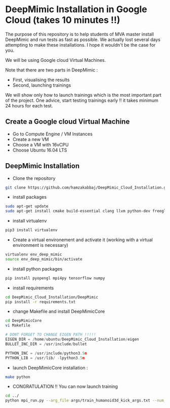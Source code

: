 # DeepMimic Installation in Google Cloud (takes 10 minutes !!)

The purpose of this repository is to help students of MVA master install DeepMimic and run tests as fast as possible.
We actually lost several days attempting to make these installations. I hope it wouldn't be the case for you.


We will be using Google cloud Virtual Machines.

Note that there are two parts in DeepMimic :
- First, visualising the results 
- Second, launching trainings

We will show only how to launch trainings which is the most important part of the project.
One advice, start testing trainings early !! it takes minimum 24 hours for each test.


## Create a Google cloud Virtual Machine 
- Go to Compute Engine / VM Instances
- Create a new VM
- Choose a VM with 16vCPU
- Choose Ubuntu 16.04 LTS

## DeepMimic Installation

- Clone the repository 
```bash
git clone https://github.com/hamzakabbaj/DeepMimic_Cloud_Installation.git
```

- install packages
``` bash
sudo apt-get update
sudo apt-get install cmake build-essential clang llvm python-dev freeglut3-dev libbullet-dev libbullet-extras-dev  libglew-dev swig libopenmpi-dev  python3-pip
```
- install virtualenv 
``` bash
pip3 install virtualenv
```

- Create a virtual environement and activate it (working with a virtual environment is necessary)
``` bash
virtualenv env_deep_mimic
source env_deep_mimic/bin/activate
```
- install python packages
``` bash
pip install pyopengl mpi4py tensorflow numpy
```
- install requirements
``` bash
cd DeepMimic_Cloud_Installation/DeepMimic
pip install -r requirements.txt
```
- change Makefile and install DeepMimicCore
``` bash
cd DeepMimicCore
vi Makefile
```
``` python
# DONT FORGET TO CHANGE EIGEN PATH !!!!!
EIGEN_DIR = /home/ubuntu/DeepMimic_Cloud_Installation/eigen 
BULLET_INC_DIR = /usr/include/bullet 

PYTHON_INC = /usr/include/python3.5m
PYTHON_LIB = /usr/lib/ -lpython3.5m
```
- launch DeepMimicCore installation :
``` bash
make python
``` 
- CONGRATULATION !! You can now launch training
``` bash
cd ../
python mpi_run.py --arg_file args/train_humanoid3d_kick_args.txt --num_workers 16
``` 
